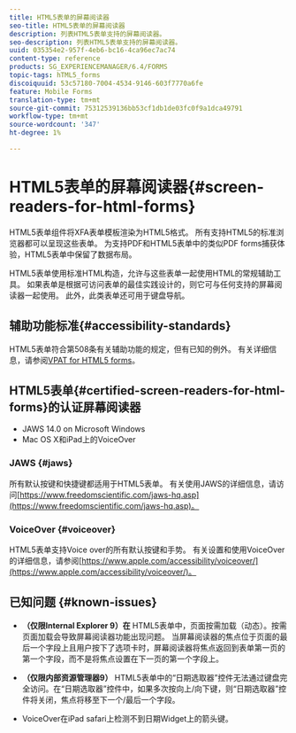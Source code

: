 ```yaml
---
title: HTML5表单的屏幕阅读器
seo-title: HTML5表单的屏幕阅读器
description: 列表HTML5表单支持的屏幕阅读器。
seo-description: 列表HTML5表单支持的屏幕阅读器。
uuid: 035354e2-957f-4eb6-bc16-4ca96ec7ac74
content-type: reference
products: SG_EXPERIENCEMANAGER/6.4/FORMS
topic-tags: hTML5_forms
discoiquuid: 53c57180-7004-4534-9146-603f7770a6fe
feature: Mobile Forms
translation-type: tm+mt
source-git-commit: 75312539136bb53cf1db1de03fc0f9a1dca49791
workflow-type: tm+mt
source-wordcount: '347'
ht-degree: 1%

---
```



# HTML5表单的屏幕阅读器{#screen-readers-for-html-forms}

HTML5表单组件将XFA表单模板渲染为HTML5格式。 所有支持HTML5的标准浏览器都可以呈现这些表单。 为支持PDF和HTML5表单中的类似PDF forms捕获体验，HTML5表单中保留了数据布局。

HTML5表单使用标准HTML构造，允许与这些表单一起使用HTML的常规辅助工具。 如果表单是根据可访问表单的最佳实践设计的，则它可与任何支持的屏幕阅读器一起使用。 此外，此类表单还可用于键盘导航。

## 辅助功能标准{#accessibility-standards}

HTML5表单符合第508条有关辅助功能的规定，但有已知的例外。 有关详细信息，请参阅[VPAT for HTML5 forms](https://www.adobe.com/mena_en/accessibility/compliance/livecycle-mobile-forms-es4-section-508-vpat.html)。

## HTML5表单{#certified-screen-readers-for-html-forms}的认证屏幕阅读器

* JAWS 14.0 on Microsoft Windows
* Mac OS X和iPad上的VoiceOver

### JAWS {#jaws}

所有默认按键和快捷键都适用于HTML5表单。 有关使用JAWS的详细信息，请访问[https://www.freedomscientific.com/jaws-hq.asp](https://www.freedomscientific.com/jaws-hq.asp)。

### VoiceOver {#voiceover}

HTML5表单支持Voice over的所有默认按键和手势。 有关设置和使用VoiceOver的详细信息，请参阅[https://www.apple.com/accessibility/voiceover/](https://www.apple.com/accessibility/voiceover/)。

## 已知问题 {#known-issues}

* **（仅限Internal Explorer 9）在** HTML5表单中，页面按需加载（动态）。按需页面加载会导致屏幕阅读器功能出现问题。 当屏幕阅读器的焦点位于页面的最后一个字段上且用户按下了选项卡时，屏幕阅读器将焦点返回到表单第一页的第一个字段，而不是将焦点设置在下一页的第一个字段上。
* **（仅限内部资源管理器9）** HTML5表单中的“日期选取器”控件无法通过键盘完全访问。在“日期选取器”控件中，如果多次按向上/向下键，则“日期选取器”控件将关闭，焦点将移至下一个/最后一个字段。

* VoiceOver在iPad safari上检测不到日期Widget上的箭头键。
